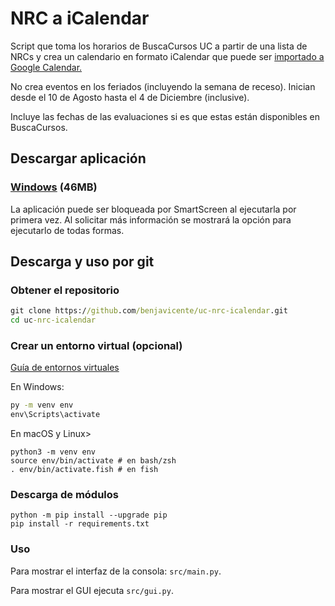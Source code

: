 # NRC a iCalendar

Script que toma los horarios de BuscaCursos UC a partir de una lista
de NRCs y crea un calendario en formato iCalendar que puede ser [importado a Google Calendar.][gg-import]

No crea eventos en los feriados (incluyendo la semana de receso).
Inician desde el 10 de Agosto hasta el 4 de Diciembre (inclusive).

Incluye las fechas de las evaluaciones si es que estas están
disponibles en BuscaCursos.

## Descargar aplicación

### [Windows] (46MB)

La aplicación puede ser bloqueada por SmartScreen al ejecutarla por
primera vez. Al solicitar más información se mostrará la opción para
ejecutarlo de todas formas.

## Descarga y uso por git

### Obtener el repositorio

```cmd
git clone https://github.com/benjavicente/uc-nrc-icalendar.git
cd uc-nrc-icalendar
```

### Crear un entorno virtual (opcional)

[Guía de entornos virtuales][venv-guide]

En Windows:
```cmd
py -m venv env
env\Scripts\activate
```

En macOS y Linux>

```shell
python3 -m venv env
source env/bin/activate # en bash/zsh
. env/bin/activate.fish # en fish
```

### Descarga de módulos

```shell
python -m pip install --upgrade pip
pip install -r requirements.txt
```

### Uso

Para mostrar el interfaz de la consola: `src/main.py`.

Para mostrar el GUI ejecuta `src/gui.py`.



[windows]: https://github.com/benjavicente/uc-nrc-icalendar/releases/latest/download/uc-nrc-icalendar.exe
[gg-import]: https://calendar.google.com/calendar/r/settings/export
[venv-guide]: https://packaging.python.org/guides/installing-using-pip-and-virtual-environments/#creating-a-virtual-environment
